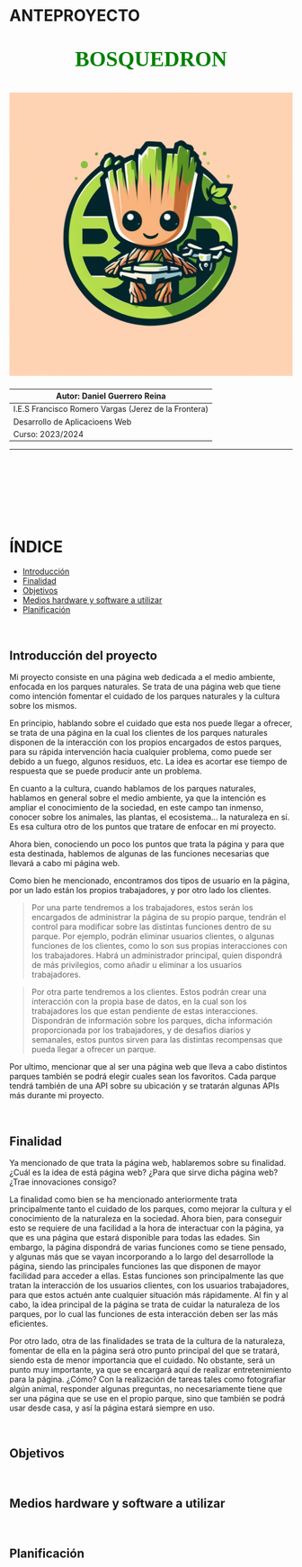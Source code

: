 # ANTEPROYECTO

<div style="text-align: center;">
    <p class="tittle" style="font-family: Georgia; font-size: 38px; color: green"> <b>BOSQUEDRON</b> </p>
</div>

![LogoBosquedron](./BosquedronLogo.png "Logo")
---

| Autor: Daniel Guerrero Reina                         |
| ---------------------------------------------------- |
| I.E.S Francisco Romero Vargas (Jerez de la Frontera) |
| Desarrollo de Aplicacioens Web                       |
| Curso: 2023/2024                                     |
___

<br>
<br>
<br>
<br>
<br>
<br>

# ÍNDICE
   - [Introducción](#introducción-del-proyecto)
   - [Finalidad](#finalidad)
   - [Objetivos](#objetivos)
   - [Medios hardware y software a utilizar](#medios-hardware-y-software-a-utilizar)
   - [Planificación](#planificación)

<br>

## Introducción del proyecto
   Mi proyecto consiste en una página web dedicada a el medio ambiente, enfocada en los parques naturales. Se trata de una página web que tiene como intención fomentar el cuidado de los parques naturales y la cultura sobre los mismos.

   En principio, hablando sobre el cuidado que esta nos puede llegar a ofrecer, se trata de una página en la cual los clientes de los parques naturales disponen de la interacción con los propios encargados de estos parques, para su rápida intervención hacia cualquier problema, como puede ser debido a un fuego, algunos residuos, etc. La idea es acortar ese tiempo de respuesta que se puede producir ante un problema.

   En cuanto a la cultura, cuando hablamos de los parques naturales, hablamos en general sobre el medio ambiente, ya que la intención es ampliar el conocimiento de la sociedad, en este campo tan inmenso, conocer sobre los animales, las plantas, el ecosistema... la naturaleza en sí. Es esa cultura otro de los puntos que tratare de enfocar en mi proyecto.

   Ahora bien, conociendo un poco los puntos que trata la página y para que esta destinada, hablemos de algunas de las funciones necesarias que llevará a cabo mi página web.

   Como bien he mencionado, encontramos dos tipos de usuario en la página, por un lado están los propios trabajadores, y por otro lado los clientes.

   > Por una parte tendremos a los trabajadores, estos serán los encargados de administrar la página de su propio parque, tendrán el control para modificar sobre las distintas funciones dentro de su parque. Por ejemplo, podrán eliminar usuarios clientes, o algunas funciones de los clientes, como lo son sus propias interacciones con los trabajadores. Habrá un administrador principal, quien dispondrá de más privilegios, como añadir u eliminar a los usuarios trabajadores.

   > Por otra parte tendremos a los clientes. Estos podrán crear una interacción con la propia base de datos, en la cual son los trabajadores los que estan pendiente de estas interacciones. Dispondrán de información sobre los parques, dicha información proporcionada por los trabajadores, y de desafios diarios y semanales, estos puntos sirven para las distintas  recompensas que pueda llegar a ofrecer un parque.

   Por ultimo, mencionar que al ser una página web que lleva a cabo distintos parques también se podrá elegir cuales sean los favoritos. Cada parque tendrá también de una API sobre su ubicación y se tratarán algunas APIs más durante mi proyecto.

<br>

## Finalidad
   Ya mencionado de que trata la página web, hablaremos sobre su finalidad. ¿Cuál es la idea de está página web? ¿Para que sirve dicha página web? ¿Trae innovaciones consigo?

   La finalidad como bien se ha mencionado anteriormente trata principalmente tanto el cuidado de los parques, como mejorar la cultura y el conocimiento de la naturaleza en la sociedad. Ahora bien, para conseguir esto se requiere de una facilidad a la hora de interactuar con la página, ya que es una página que estará disponible para todas las edades. Sin embargo, la página dispondrá de varias funciones como se tiene pensado, y algunas más que se vayan incorporando a lo largo del desarrollode la página, siendo las principales funciones las que disponen de mayor facilidad para acceder a ellas. Estas funciones son principalmente las que tratan la interacción de los usuarios clientes, con los usuarios trabajadores, para que estos actuén ante cualquier situación más rápidamente. Al fin y al cabo, la idea principal de la página se trata de cuidar la naturaleza de los parques, por lo cual las funciones de esta interacción deben ser las más eficientes.

   Por otro lado, otra de las finalidades se trata de la cultura de la naturaleza, fomentar de ella en la página será otro punto principal del que se tratará, siendo esta de menor importancia que el cuidado. No obstante, será un punto muy importante, ya que se encargará aquí de realizar entretenimiento para la página. ¿Cómo? Con la realización de tareas tales como fotografiar algún animal, responder algunas preguntas, no necesariamente tiene que ser una página que se use en el propio parque, sino que también se podrá usar desde casa, y así la página estará siempre en uso.

<br>

## Objetivos

<br>

## Medios hardware y software a utilizar

<br>

## Planificación


